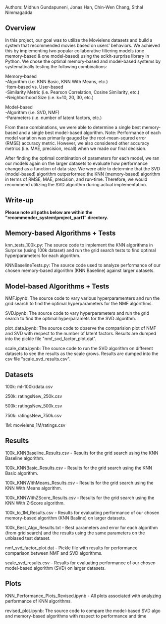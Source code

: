 Authors: Midhun Gundapuneni, Jonas Han, Chin-Wen Chang, Sithal Nimmagadda

Overview
--------
In this project, our goal was to utilize the Movielens datasets and build a system that recommended movies based on users' behaviors.
We achieved this by implementing two popular collaborative filtering models (one memory-based & one model-based) using the scikit-surprise library in Python.
We chose the optimal memory-based and model-based systems by systematically testing the following combinations:

Memory-based  
-Algorithm (i.e. KNN Basic, KNN With Means, etc.)  
-Item-based vs. User-based  
-Similarity Metric (i.e. Pearson Correlation, Cosine Similarity, etc.)  
-Neighborhood Size (i.e. k=10, 20, 30, etc.)  

Model-based  
-Algorithm (i.e. SVD, NMF)  
-Parameters (i.e. number of latent factors, etc.)  

From these combinations, we were able to determine a single best memory-based and a single best model-based algorithm.
Note: Performance of each model variation was primarily gauged by the root-mean-squred error (RMSE) accuracy metric. However, we also considered other accuracy metrics (i.e. MAE, precision, recall) when we made our final decision.

After finding the optimal combination of parameters for each model, we ran our models again on the larger datasets to evaluate how performance changed as a function of data size.
We were able to determine that the SVD (model-based) algorithm outperformed the KNN (memory-based) algorithm in terms of RMSE, MAE, precision, and run-time.
Therefore, we would recommend utilizing the SVD algorithm during actual implementation.


Write-up
--------




**Please note all paths below are within the "recommender_system\project_part1" directory.**

Memory-based Algorithms + Tests
-------------------------------
knn_tests_100k.py: The source code to implement the KNN algorithms in Surprise (using 100k dataset) and run the grid search tests to find optimal hyperparameters for each algorithm.

KNNBaselineTests.py: The source code used to analyze performance of our chosen memory-based algorithm (KNN Baseline) against larger datasets. 


Model-based Algorithms + Tests
------------------------------

NMF.ipynb: The source code to vary various hyperparamenters and run the grid search to find the optimal hyperparameters for the NMF algorithms.

SVD.ipynb: The source code to vary hyperparameters and run the grid search to find the optimal hyperparamets for the SVD algorithm.

plot_data.ipynb: The source code to observe the comparision plot of NMF and SVD with respect to the number of latent factors. Results are dumped into the pickle file "nmf_svd_factor_plot.dat".

scale_data.ipynb: The source code to run the SVD algorithm on different datasets to see the results as the scale grows. Results are dumped into the csv file "scale_svd_results.csv".


Datasets
--------
100k: ml-100k/data.csv

250k: ratingsNew_250k.csv

500k: ratingsNew_500k.csv

750k: ratingsNew_750k.csv

1M: movielens_1M/ratings.csv


Results
-------
100k_KNNBaseline_Results.csv - Results for the grid search using the KNN Baseline algorithm.

100k_KNNBasic_Results.csv - Results for the grid search using the KNN Basic algorithm.

100k_KNNWithMeans_Results.csv - Results for the grid search using the KNN With Means algorithm.

100k_KNNWithZScore_Results.csv - Results for the grid search using the KNN With Z-Score algorithm.

100k_to_1M_Results.csv - Results for evaluating performance of our chosen memory-based algorithm (KNN Basline) on larger datasets.

100k_Best_Algo_Results.txt - Best parameters and error for each algorithm (from grid search) and the results using the same parameters on the unbiased test dataset.

nmf_svd_factor_plot.dat - Pickle file with results for performance comparison between NMF and SVD algorithms.

scale_svd_results.csv - Results for evaluating performance of our chosen model-based algorithm (SVD) on larger datasets.

Plots
-----
KNN_Performance_Plots_Revised.ipynb - All plots associated with analyzing performance of KNN algorithms.

revised_plot.ipynb: The source code to compare the model-based SVD algo and memory-based algorithms with respect to performance and time
